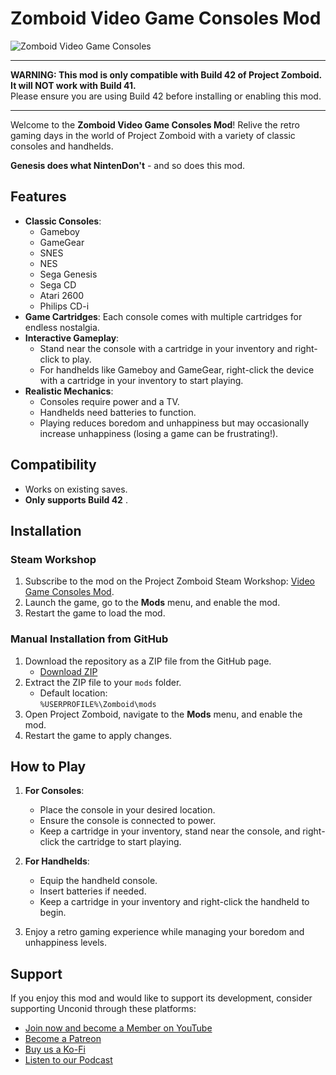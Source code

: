 # Zomboid Video Game Consoles Mod

![Zomboid Video Game Consoles](https://i.imgur.com/aIYMhg3.jpeg)

---

**WARNING: This mod is only compatible with Build 42 of Project Zomboid. It will NOT work with Build 41.**  
Please ensure you are using Build 42 before installing or enabling this mod. 

---

Welcome to the **Zomboid Video Game Consoles Mod**! Relive the retro gaming days in the world of Project Zomboid with a variety of classic consoles and handhelds.

**Genesis does what NintenDon't** - and so does this mod.

## Features

- **Classic Consoles**:
  - Gameboy
  - GameGear
  - SNES
  - NES
  - Sega Genesis
  - Sega CD
  - Atari 2600
  - Philips CD-i
- **Game Cartridges**: Each console comes with multiple cartridges for endless nostalgia.
- **Interactive Gameplay**:
  - Stand near the console with a cartridge in your inventory and right-click to play.
  - For handhelds like Gameboy and GameGear, right-click the device with a cartridge in your inventory to start playing.
- **Realistic Mechanics**:
  - Consoles require power and a TV.
  - Handhelds need batteries to function.
  - Playing reduces boredom and unhappiness but may occasionally increase unhappiness (losing a game can be frustrating!).

## Compatibility

- Works on existing saves.
- **Only supports Build 42** .

## Installation

### Steam Workshop
1. Subscribe to the mod on the Project Zomboid Steam Workshop: [Video Game Consoles Mod](https://steamcommunity.com/sharedfiles/filedetails/?id=2831786301).
2. Launch the game, go to the **Mods** menu, and enable the mod.
3. Restart the game to load the mod.

### Manual Installation from GitHub
1. Download the repository as a ZIP file from the GitHub page.
   - [Download ZIP](https://github.com/unconid/VGC_mod/archive/refs/heads/main.zip)
2. Extract the ZIP file to your `mods` folder.
   - Default location:  
     `%USERPROFILE%\Zomboid\mods`
3. Open Project Zomboid, navigate to the **Mods** menu, and enable the mod.
4. Restart the game to apply changes.

## How to Play

1. **For Consoles**:
   - Place the console in your desired location.
   - Ensure the console is connected to power.
   - Keep a cartridge in your inventory, stand near the console, and right-click the cartridge to start playing.

2. **For Handhelds**:
   - Equip the handheld console.
   - Insert batteries if needed.
   - Keep a cartridge in your inventory and right-click the handheld to begin.

3. Enjoy a retro gaming experience while managing your boredom and unhappiness levels.

## Support

If you enjoy this mod and would like to support its development, consider supporting Unconid through these platforms:

- [Join now and become a Member on YouTube](https://www.youtube.com/Unconid/join)
- [Become a Patreon](http://www.patreon.com/Unconid)
- [Buy us a Ko-Fi](http://ko-fi.com/unconid)
- [Listen to our Podcast](https://www.youtube.com/watch?v=dQw4w9WgXcQ)
